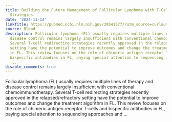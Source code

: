 ```yaml
---
title: Building the Future Management of Follicular Lymphoma with T-Cell-Redirecting
  Strategies
date: '2024-11-14'
linkTitle: https://pubmed.ncbi.nlm.nih.gov/39541577/?utm_source=curl&utm_medium=rss&utm_campaign=journals&utm_content=7603509&fc=None&ff=20241115181608&v=2.18.0.post9+e462414
source: Blood
description: Follicular lymphoma (FL) usually requires multiple lines of therapy and
  disease control remains largely insufficient with conventional chemoimmunotherapy.
  Several T-cell redirecting strategies recently approved in the relapsed/refractory
  setting have the potential to improve outcomes and change the treatment algorithm
  in FL. This review focuses on the role of chimeric antigen receptor T-cells and
  bispecific antibodies in FL, paying special attention to sequencing approaches and
  ...
disable_comments: true
---
```

Follicular lymphoma (FL) usually requires multiple lines of therapy and disease control remains largely insufficient with conventional chemoimmunotherapy. Several T-cell redirecting strategies recently approved in the relapsed/refractory setting have the potential to improve outcomes and change the treatment algorithm in FL. This review focuses on the role of chimeric antigen receptor T-cells and bispecific antibodies in FL, paying special attention to sequencing approaches and ...